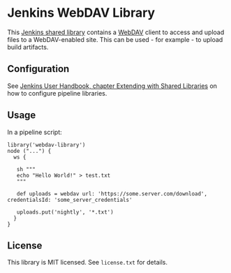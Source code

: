 # Jenkins WebDAV Library

This [Jenkins shared library][1] contains a [WebDAV][2] client to access and
upload files to a WebDAV-enabled site. This can be used - for example - to
upload build artifacts.

## Configuration

See [Jenkins User Handbook, chapter Extending with Shared Libraries][1] on how to configure pipeline libraries.

## Usage

In a pipeline script:

    library('webdav-library')
    node ("...") {
      ws {

       sh """
       echo "Hello World!" > test.txt
       """

       def uploads = webdav url: 'https://some.server.com/download', credentialsId: 'some_server_credentials'

       uploads.put('nightly', '*.txt')
      }
    }

## License

This library is MIT licensed. See `license.txt` for details.

[1]: https://jenkins.io/doc/book/pipeline/shared-libraries/
[2]: https://en.wikipedia.org/wiki/WebDAV
